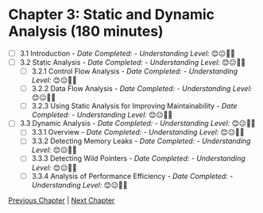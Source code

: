 # Chapter 3: Static and Dynamic Analysis (180 minutes)

- [ ] 3.1 Introduction - _Date Completed:_ - _Understanding Level:_ 😊😐🤢🤮
- [ ] 3.2 Static Analysis - _Date Completed:_ - _Understanding Level:_ 😊😐🤢🤮
  - [ ] 3.2.1 Control Flow Analysis - _Date Completed:_ - _Understanding Level:_ 😊😐🤢🤮
  - [ ] 3.2.2 Data Flow Analysis - _Date Completed:_ - _Understanding Level:_ 😊😐🤢🤮
  - [ ] 3.2.3 Using Static Analysis for Improving Maintainability - _Date Completed:_ - _Understanding Level:_ 😊😐🤢🤮
- [ ] 3.3 Dynamic Analysis - _Date Completed:_ - _Understanding Level:_ 😊😐🤢🤮
  - [ ] 3.3.1 Overview - _Date Completed:_ - _Understanding Level:_ 😊😐🤢🤮
  - [ ] 3.3.2 Detecting Memory Leaks - _Date Completed:_ - _Understanding Level:_ 😊😐🤢🤮
  - [ ] 3.3.3 Detecting Wild Pointers - _Date Completed:_ - _Understanding Level:_ 😊😐🤢🤮
  - [ ] 3.3.4 Analysis of Performance Efficiency - _Date Completed:_ - _Understanding Level:_ 😊😐🤢🤮

[Previous Chapter](2-white-box-test-techniques.md) | [Next Chapter](4-quality-characteristics-for-technical-testing.md)
